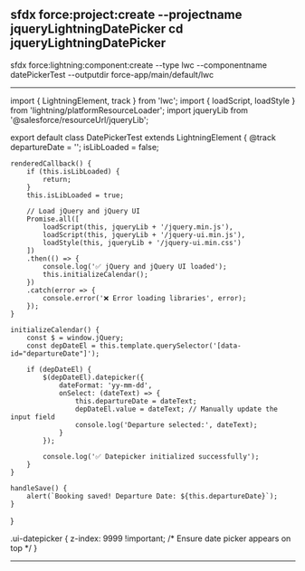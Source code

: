 sfdx force:project:create --projectname jqueryLightningDatePicker
cd jqueryLightningDatePicker
----------------------------------------------------------------------------------------------------------------------------------

sfdx force:lightning:component:create --type lwc --componentname datePickerTest --outputdir force-app/main/default/lwc

----------------------------------------------------------------------------------------------------------------------------------
<template>
    <lightning-card title="Date Picker Test">
        <div class="slds-p-around_medium">
            <!-- Passenger Name -->
            <lightning-input 
                type="text" 
                label="Departure Date" 
                value={departureDate} 
                data-id="departureDate">
            </lightning-input>
            <lightning-button label="Book Flight" onclick={handleSave}></lightning-button>
        </div>
    </lightning-card>
</template>

import { LightningElement, track } from 'lwc';
import { loadScript, loadStyle } from 'lightning/platformResourceLoader';
import jqueryLib from '@salesforce/resourceUrl/jqueryLib';

export default class DatePickerTest extends LightningElement {
    @track departureDate = '';
    isLibLoaded = false;

    renderedCallback() {
        if (this.isLibLoaded) {
            return;
        }
        this.isLibLoaded = true;

        // Load jQuery and jQuery UI
        Promise.all([
            loadScript(this, jqueryLib + '/jquery.min.js'),
            loadScript(this, jqueryLib + '/jquery-ui.min.js'),
            loadStyle(this, jqueryLib + '/jquery-ui.min.css')
        ])
        .then(() => {
            console.log('✅ jQuery and jQuery UI loaded');
            this.initializeCalendar();
        })
        .catch(error => {
            console.error('❌ Error loading libraries', error);
        });
    }

    initializeCalendar() {
        const $ = window.jQuery;
        const depDateEl = this.template.querySelector('[data-id="departureDate"]');

        if (depDateEl) {
            $(depDateEl).datepicker({
                dateFormat: 'yy-mm-dd',
                onSelect: (dateText) => {
                    this.departureDate = dateText;
                    depDateEl.value = dateText; // Manually update the input field
                    console.log('Departure selected:', dateText);
                }
            });

            console.log('✅ Datepicker initialized successfully');
        }
    }

    handleSave() {
        alert(`Booking saved! Departure Date: ${this.departureDate}`);
    }
}



.ui-datepicker {
    z-index: 9999 !important; /* Ensure date picker appears on top */
}

----------------------------------------------------------------------------------------------------------------------------------
